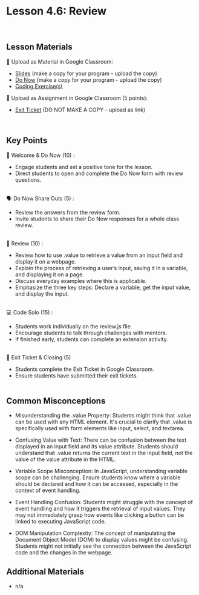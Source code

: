 # Lesson 4.6: Review

<br>

## Lesson Materials

📖 Upload as Material in Google Classroom:
- [Slides](https://docs.google.com/presentation/d/1NBpKKD_wp5pbBvXAOLi9ErAKxkU35orn_Uskf-LOKZs/edit?usp=sharing) (make a copy for your program - upload the copy)
- [Do Now](https://forms.gle/6WmFTTF1yQmDaU9F9) (make a copy for your program - upload the copy)
- [Coding Exercise(s)](https://github.com/itscodenation/int-u4l6-23-24-student-exercises)

📝 Upload as Assignment in Google Classroom (5 points):
- [Exit Ticket](https://forms.gle/QCfEmftFoos1toNx9) (DO NOT MAKE A COPY - upload as link)

<br>


## Key Points

👋 Welcome & Do Now (10) :
- Engage students and set a positive tone for the lesson.
- Direct students to open and complete the Do Now form with review questions.<br><br>

🗣️ Do Now Share Outs (5) :
- Review the answers from the review form.
- Invite students to share their Do Now responses for a whole class review.<br><br>

🔄 Review (10) : 
- Review how to use .value to retrieve a value from an input field and display it on a webpage.
- Explain the process of retrieving a user’s input, saving it in a variable, and displaying it on a page.
- Discuss everyday examples where this is applicable.
- Emphasize the three key steps: Declare a variable, get the input value, and display the input.<br><br>

💻 Code Solo (15) :
- Students work individually on the review.js file.
- Encourage students to talk through challenges with mentors.
- If finished early, students can complete an extension activity.<br><br>

👋 Exit Ticket & Closing (5)
- Students complete the Exit Ticket in Google Classroom.
- Ensure students have submitted their exit tickets.<br><br>


## Common Misconceptions
- Misunderstanding the .value Property: Students might think that .value can be used with any HTML element. It's crucial to clarify that .value is specifically used with form elements like input, select, and textarea.

- Confusing Value with Text: There can be confusion between the text displayed in an input field and its value attribute. Students should understand that .value returns the current text in the input field, not the value of the value attribute in the HTML.

- Variable Scope Misconception: In JavaScript, understanding variable scope can be challenging. Ensure students know where a variable should be declared and how it can be accessed, especially in the context of event handling.

- Event Handling Confusion: Students might struggle with the concept of event handling and how it triggers the retrieval of input values. They may not immediately grasp how events like clicking a button can be linked to executing JavaScript code.

- DOM Manipulation Complexity: The concept of manipulating the Document Object Model (DOM) to display values might be confusing. Students might not initially see the connection between the JavaScript code and the changes in the webpage.


## Additional Materials
- n/a
